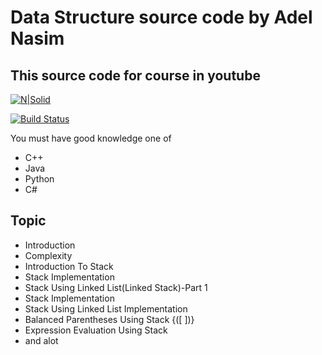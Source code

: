 # Data Structure source code by Adel Nasim

## This source code for course in youtube

[![N|Solid](https://www.nicepng.com/png/detail/65-653990_youtube-subscribe-us-icon.png)](https://www.youtube.com/watch?v=owCqVRbZlbg&list=PLCInYL3l2AajqOUW_2SwjWeMwf4vL4RSp)

[![Build Status](https://travis-ci.org/joemccann/dillinger.svg?branch=master)]()

You must have good knowledge one of 

- C++
- Java
- Python
- C#

## Topic

- Introduction
- Complexity
- Introduction To Stack
- Stack Implementation
- Stack Using Linked List(Linked Stack)-Part 1
- Stack Implementation
- Stack Using Linked List Implementation
- Balanced Parentheses Using Stack {([ ])}
- Expression Evaluation Using Stack
- and alot
